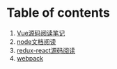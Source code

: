 # Table of contents
1. [Vue源码阅读笔记](/st/read_code.md)
2. [node文档阅读](/st/read_node_doc.md)
3. [redux-react源码阅读](/st/read_redux_react.md)
4. [webpack](/webpack/README.md)
